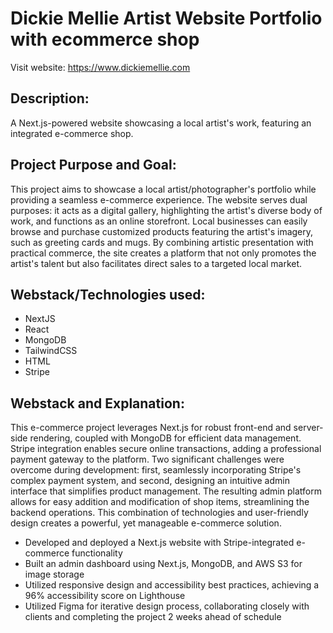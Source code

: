<h1>Dickie Mellie Artist Website Portfolio with ecommerce shop</h1>

Visit website: https://www.dickiemellie.com

<h2>Description:</h2>
A Next.js-powered website showcasing a local artist's work, featuring an integrated e-commerce shop.

<h2>Project Purpose and Goal:</h2>
This project aims to showcase a local artist/photographer's portfolio while providing a seamless e-commerce experience. The website serves dual purposes: it acts as a digital gallery, highlighting the artist's diverse body of work, and functions as an online storefront. Local businesses can easily browse and purchase customized products featuring the artist's imagery, such as greeting cards and mugs. By combining artistic presentation with practical commerce, the site creates a platform that not only promotes the artist's talent but also facilitates direct sales to a targeted local market.

<h2>Webstack/Technologies used:</h2>
<ul>
  <li>NextJS</li>
  <li>React</li>
  <li>MongoDB</li>
  <li>TailwindCSS</li>
  <li>HTML</li>
  <li>Stripe</li>
</ul>

<h2>Webstack and Explanation:</h2>
This e-commerce project leverages Next.js for robust front-end and server-side rendering, coupled with MongoDB for efficient data management. Stripe integration enables secure online transactions, adding a professional payment gateway to the platform. Two significant challenges were overcome during development: first, seamlessly incorporating Stripe's complex payment system, and second, designing an intuitive admin interface that simplifies product management. The resulting admin platform allows for easy addition and modification of shop items, streamlining the backend operations. This combination of technologies and user-friendly design creates a powerful, yet manageable e-commerce solution.
<ul>
<li>Developed and deployed a Next.js website with Stripe-integrated e-commerce functionality</li>
<li>Built an admin dashboard using Next.js, MongoDB, and AWS S3 for image storage</li>
<li>Utilized responsive design and accessibility best practices, achieving a 96% accessibility score on Lighthouse</li>
<li>Utilized Figma for iterative design process, collaborating closely with clients and completing the project 2 weeks ahead of schedule</li>
</ul>
<p></p>


